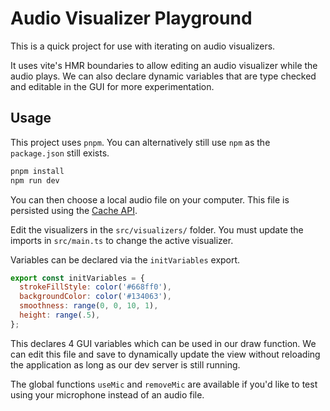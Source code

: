 # Audio Visualizer Playground

This is a quick project for use with iterating on audio visualizers.

It uses vite's HMR boundaries to allow editing an audio visualizer while the audio plays.
We can also declare dynamic variables that are type checked and editable in the GUI for more experimentation.

## Usage

This project uses `pnpm`. You can alternatively still use `npm` as the `package.json` still exists.

```sh
pnpm install
npm run dev
```

You can then choose a local audio file on your computer. This file is persisted using the [Cache API](https://developer.mozilla.org/en-US/docs/Web/API/Cache).

Edit the visualizers in the `src/visualizers/` folder. You must update the imports in `src/main.ts` to change the active visualizer.

Variables can be declared via the `initVariables` export.

```js
export const initVariables = {
  strokeFillStyle: color('#668ff0'),
  backgroundColor: color('#134063'),
  smoothness: range(0, 0, 10, 1),
  height: range(.5),
};
```

This declares 4 GUI variables which can be used in our draw function. We can edit this file and save to dynamically update the view without reloading the application as long as our dev server is still running.

The global functions `useMic` and `removeMic` are available if you'd like to test using your microphone instead of an audio file.